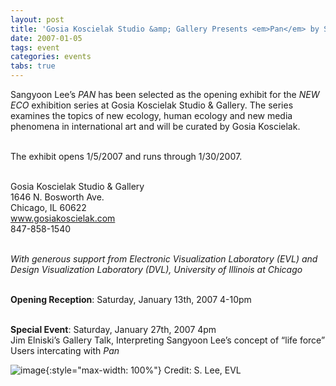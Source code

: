 ```yaml
---
layout: post
title: 'Gosia Koscielak Studio &amp; Gallery Presents <em>Pan</em> by Sangyoon Lee'
date: 2007-01-05
tags: event
categories: events
tabs: true
---
```


Sangyoon Lee&rsquo;s <em>PAN</em> has been selected as the opening exhibit for the <em>NEW ECO</em> exhibition series at Gosia Koscielak Studio &amp; Gallery. The series examines the topics of new ecology, human ecology and new media phenomena in international art and will be curated by Gosia Koscielak.<br><br>

The exhibit opens 1/5/2007 and runs through 1/30/2007.<br><br>

Gosia Koscielak Studio &amp; Gallery<br>
1646 N. Bosworth Ave.<br>
Chicago, IL 60622<br>
<a href="http://www.gosiakoscielak.com">www.gosiakoscielak.com</a><br>
847-858-1540<br><br>

<em>With generous support from Electronic Visualization Laboratory (EVL) and Design Visualization Laboratory (DVL), University of Illinois at Chicago</em><br><br>

<strong>Opening Reception</strong>: Saturday, January 13th, 2007 4-10pm<br><br>

<strong>Special Event</strong>: Saturday, January 27th, 2007 4pm<br>
Jim Elniski&rsquo;s Gallery Talk, Interpreting Sangyoon Lee&rsquo;s concept of &ldquo;life force&rdquo;
Users intercating with <em>Pan</em>

![image](https://www.evl.uic.edu/output/originals/pan_lee_gosia.jpg-srcw.jpg){:style="max-width: 100%"}
Credit: S. Lee, EVL

